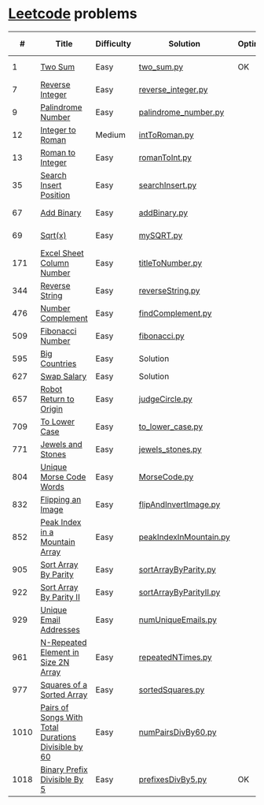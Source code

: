 # [Leetcode](https://leetcode.com/) problems

| #    | Title                                                                                                                                     | Difficulty | Solution                                                                                                              | Optimize | Runtime        | Memory usage |
|------|-------------------------------------------------------------------------------------------------------------------------------------------|------------|-----------------------------------------------------------------------------------------------------------------------|----------|----------------|--------------|
| 1    | [Two Sum](https://leetcode.com/problems/two-sum/)                                                                                         | Easy       | [two_sum.py](https://github.com/ngocyen3006/learn-python/blob/master/leetcode.com/two_sum.py)                         | OK       | 40ms (85.07%)  | 15.1 MB      |
| 7    | [Reverse Integer](https://leetcode.com/problems/reverse-integer/)                                                                         | Easy       | [reverse_integer.py](https://github.com/ngocyen3006/learn-python/blob/master/leetcode.com/reverse_integer.py)         |          | 40ms (99.93%)  | 13.3 MB      |
| 9    | [Palindrome Number](https://leetcode.com/problems/palindrome-number/)                                                                     | Easy       | [palindrome_number.py](https://github.com/ngocyen3006/learn-python/blob/master/leetcode.com/palindrome_number.py)     |          | 80ms (96.89%)  | 13.2 MB      |
| 12   | [Integer to Roman](https://leetcode.com/problems/integer-to-roman/)                                                                       | Medium     | [intToRoman.py](https://github.com/ngocyen3006/learn-python/blob/master/leetcode.com/intToRoman.py)                   |          | 88ms (81.07%)  | 13.1 MB      |
| 13   | [Roman to Integer](https://leetcode.com/problems/roman-to-integer/)                                                                       | Easy       | [romanToInt.py](https://github.com/ngocyen3006/learn-python/blob/master/leetcode.com/romanToInt.py)                   |          | 72ms (86.82%)  | 13.2 MB      |
| 35   | [Search Insert Position](https://leetcode.com/problems/search-insert-position/)                                                           | Easy       | [searchInsert.py](https://github.com/ngocyen3006/learn-python/blob/master/leetcode.com/searchInsert.py)               |          | 36ms (92.40%)  | 13.7 MB      |
| 67   | [Add Binary](https://leetcode.com/problems/add-binary/)                                                                                   | Easy       | [addBinary.py](https://github.com/ngocyen3006/learn-python/blob/master/leetcode.com/addBinary.py)                     |          | 44ms (81.00%)  | 13.3 MB      |
| 69   | [Sqrt(x)](https://leetcode.com/problems/sqrtx/)                                                                                           | Easy       | [mySQRT.py](https://github.com/ngocyen3006/learn-python/blob/master/leetcode.com/mySQRT.py)                           |          | 40ms (99.88%)  | 13.2 MB      |
| 171  | [Excel Sheet Column Number](https://leetcode.com/problems/excel-sheet-column-number/)                                                     | Easy       | [titleToNumber.py](https://github.com/ngocyen3006/learn-python/blob/master/leetcode.com/titleToNumber.py)             |          | 40ms (100.00%) | 13.3 MB      |
| 344  | [Reverse String](https://leetcode.com/problems/reverse-string/)                                                                           | Easy       | [reverseString.py](https://github.com/ngocyen3006/learn-python/blob/master/leetcode.com/reverseString.py)             |          | 168ms (72.98%) | 17.6 MB      |
| 476  | [Number Complement](https://leetcode.com/problems/number-complement/)                                                                     | Easy       | [findComplement.py](https://github.com/ngocyen3006/learn-python/blob/master/leetcode.com/findComplement.py)           |          |                |              |
| 509  | [Fibonacci Number](https://leetcode.com/problems/fibonacci-number/)                                                                       | Easy       | [fibonacci.py](https://github.com/ngocyen3006/learn-python/blob/master/leetcode.com/fibonacci.py)                     |          | 36ms (78.77%0) | 13.2 MB      |
| 595  | [Big Countries](https://leetcode.com/problems/big-countries/)                                                                             | Easy       | Solution                                                                                                              |          |                |              |
| 627  | [Swap Salary](https://leetcode.com/problems/swap-salary/)                                                                                 | Easy       | Solution                                                                                                              |          |                |              |
| 657  | [Robot Return to Origin](https://leetcode.com/problems/robot-return-to-origin/)                                                           | Easy       | [judgeCircle.py](https://github.com/ngocyen3006/learn-python/blob/master/leetcode.com/judgeCircle.py)                 |          |                |              |
| 709  | [To Lower Case](https://leetcode.com/problems/to-lower-case/)                                                                             | Easy       | [to_lower_case.py](https://github.com/ngocyen3006/learn-python/blob/master/leetcode.com/to_lower_case.py)             |          |                |              |
| 771  | [Jewels and Stones](https://leetcode.com/problems/jewels-and-stones/)                                                                     | Easy       | [jewels_stones.py](https://github.com/ngocyen3006/learn-python/blob/master/leetcode.com/jewels_stones.py)             |          |                |              |
| 804  | [Unique Morse Code Words](https://leetcode.com/problems/unique-morse-code-words/)                                                         | Easy       | [MorseCode.py](https://github.com/ngocyen3006/learn-python/blob/master/leetcode.com/MorseCode.py)                     |          |                |              |
| 832  | [Flipping an Image](https://leetcode.com/problems/flipping-an-image/)                                                                     | Easy       | [flipAndInvertImage.py](https://github.com/ngocyen3006/learn-python/blob/master/leetcode.com/flipAndInvertImage.py)   |          |                |              |
| 852  | [Peak Index in a Mountain Array](https://leetcode.com/problems/peak-index-in-a-mountain-array/)                                           | Easy       | [peakIndexInMountain.py](https://github.com/ngocyen3006/learn-python/blob/master/leetcode.com/peakIndexInMountain.py) |          |                |              |
| 905  | [Sort Array By Parity](https://leetcode.com/problems/sort-array-by-parity/)                                                               | Easy       | [sortArrayByParity.py](https://github.com/ngocyen3006/learn-python/blob/master/leetcode.com/sortArrayByParity.py)     |          |                |              |
| 922  | [Sort Array By Parity II](https://leetcode.com/problems/sort-array-by-parity-ii/)                                                         | Easy       | [sortArrayByParityII.py](https://github.com/ngocyen3006/learn-python/blob/master/leetcode.com/sortArrayByParityII.py) |          |                |              |
| 929  | [Unique Email Addresses](https://leetcode.com/problems/unique-email-addresses/)                                                           | Easy       | [numUniqueEmails.py](https://github.com/ngocyen3006/learn-python/blob/master/leetcode.com/numUniqueEmails.py)         |          |                |              |
| 961  | [N-Repeated Element in Size 2N Array](https://leetcode.com/problems/n-repeated-element-in-size-2n-array/)                                 | Easy       | [repeatedNTimes.py](https://github.com/ngocyen3006/learn-python/blob/master/leetcode.com/repeatedNTimes.py)           |          |                |              |
| 977  | [Squares of a Sorted Array](https://leetcode.com/problems/squares-of-a-sorted-array/)                                                     | Easy       | [sortedSquares.py](https://github.com/ngocyen3006/learn-python/blob/master/leetcode.com/sortedSquares.py)             |          |                |              |
| 1010 | [Pairs of Songs With Total Durations Divisible by 60](https://leetcode.com/problems/pairs-of-songs-with-total-durations-divisible-by-60/) | Easy       | [numPairsDivBy60.py](https://github.com/ngocyen3006/learn-python/blob/master/leetcode.com/numPairsDivBy60.py)         |          |                |              |
| 1018 | [Binary Prefix Divisible By 5](https://leetcode.com/problems/binary-prefix-divisible-by-5/)                                               | Easy       | [prefixesDivBy5.py](https://github.com/ngocyen3006/learn-python/blob/master/leetcode.com/prefixesDivBy5.py)           | OK       |                |              |
